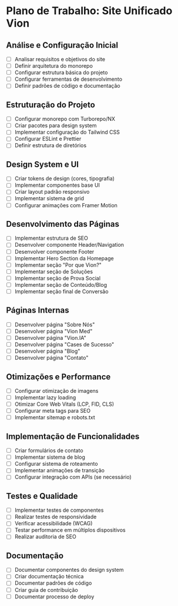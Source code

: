 # Plano de Trabalho: Site Unificado Vion

## Análise e Configuração Inicial

- [ ] Analisar requisitos e objetivos do site
- [ ] Definir arquitetura do monorepo
- [ ] Configurar estrutura básica do projeto
- [ ] Configurar ferramentas de desenvolvimento
- [ ] Definir padrões de código e documentação

## Estruturação do Projeto

- [ ] Configurar monorepo com Turborepo/NX
- [ ] Criar pacotes para design system
- [ ] Implementar configuração do Tailwind CSS
- [ ] Configurar ESLint e Prettier
- [ ] Definir estrutura de diretórios

## Design System e UI

- [ ] Criar tokens de design (cores, tipografia)
- [ ] Implementar componentes base UI
- [ ] Criar layout padrão responsivo
- [ ] Implementar sistema de grid
- [ ] Configurar animações com Framer Motion

## Desenvolvimento das Páginas

- [ ] Implementar estrutura de SEO
- [ ] Desenvolver componente Header/Navigation
- [ ] Desenvolver componente Footer
- [ ] Implementar Hero Section da Homepage
- [ ] Implementar seção "Por que Vion?"
- [ ] Implementar seção de Soluções
- [ ] Implementar seção de Prova Social
- [ ] Implementar seção de Conteúdo/Blog
- [ ] Implementar seção final de Conversão

## Páginas Internas

- [ ] Desenvolver página "Sobre Nós"
- [ ] Desenvolver página "Vion Med"
- [ ] Desenvolver página "Vion.IA"
- [ ] Desenvolver página "Cases de Sucesso"
- [ ] Desenvolver página "Blog"
- [ ] Desenvolver página "Contato"

## Otimizações e Performance

- [ ] Configurar otimização de imagens
- [ ] Implementar lazy loading
- [ ] Otimizar Core Web Vitals (LCP, FID, CLS)
- [ ] Configurar meta tags para SEO
- [ ] Implementar sitemap e robots.txt

## Implementação de Funcionalidades

- [ ] Criar formulários de contato
- [ ] Implementar sistema de blog
- [ ] Configurar sistema de roteamento
- [ ] Implementar animações de transição
- [ ] Configurar integração com APIs (se necessário)

## Testes e Qualidade

- [ ] Implementar testes de componentes
- [ ] Realizar testes de responsividade
- [ ] Verificar acessibilidade (WCAG)
- [ ] Testar performance em múltiplos dispositivos
- [ ] Realizar auditoria de SEO

## Documentação

- [ ] Documentar componentes do design system
- [ ] Criar documentação técnica
- [ ] Documentar padrões de código
- [ ] Criar guia de contribuição
- [ ] Documentar processo de deploy
